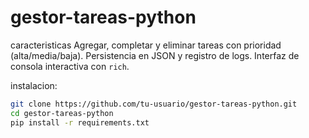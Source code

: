 # gestor-tareas-python

caracteristicas
Agregar, completar y eliminar tareas con prioridad (alta/media/baja).
Persistencia en JSON y registro de logs.
Interfaz de consola interactiva con `rich`.

instalacion:
```bash
git clone https://github.com/tu-usuario/gestor-tareas-python.git
cd gestor-tareas-python
pip install -r requirements.txt